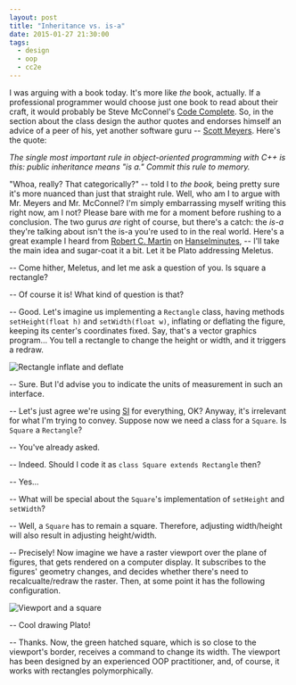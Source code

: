 ```yaml
---
layout: post
title: "Inheritance vs. is-a"
date: 2015-01-27 21:30:00
tags:
  - design
  - oop
  - cc2e
---
```


I was arguing with a book today. It's more like _the_ book, actually. If a professional programmer
would choose just one book to read about their craft, it would probably be Steve McConnel's
[Code Complete](http://cc2e.com/). So, in the section about the class design the author quotes and
endorses himself an advice of a peer of his, yet another software guru --
[Scott Meyers](http://www.aristeia.com/books.html). Here's the quote:

_The single most important rule in object-oriented programming with C++ is this: public inheritance
means "is a." Commit this rule to memory._

"Whoa, really? That categorically?" -- told I to _the book,_ being pretty sure it's more nuanced
than just that straight rule. Well, who am I to argue with Mr. Meyers and Mr. McConnel? I'm simply
embarrassing myself writing this right now, am I not? Please bare with me for a moment before
rushing to a conclusion. The two gurus _are_ right of course, but there's a catch: the _is-a_
they're talking about isn't the is-a you're used to in the real world. Here's a great example I
heard from [Robert C. Martin](http://blog.cleancoder.com/) on
[Hanselminutes](http://www.hanselman.com/blog/HanselminutesPodcast145SOLIDPrinciplesWithUncleBobRobertCMartin.aspx),
-- I'll take the main idea and sugar-coat it a bit. Let it be Plato addressing Meletus.

-- Come hither, Meletus, and let me ask a question of you. Is square a rectangle?

-- Of course it is! What kind of question is that?

-- Good. Let's imagine us implementing a `Rectangle` class, having methods `setHeight(float h)`
   and `setWidth(float w)`, inflating or deflating the figure, keeping its center's coordinates
   fixed. Say, that's a vector graphics program... You tell a rectangle to change the height or
   width, and it triggers a redraw.

![Rectangle inflate and deflate](/blog/assets/rect-inflate-deflate.png)

-- Sure. But I'd advise you to indicate the units of measurement in such an interface.

-- Let's just agree we're using [SI](https://en.wikipedia.org/wiki/International_System_of_Units)
   for everything, OK? Anyway, it's irrelevant for what I'm trying to convey. Suppose now we need a
   class for a `Square`. Is `Square` a `Rectangle`?

-- You've already asked.

-- Indeed. Should I code it as `class Square extends Rectangle` then?

-- Yes...

-- What will be special about the `Square`'s implementation of `setHeight` and `setWidth`?

-- Well, a `Square` has to remain a square. Therefore, adjusting width/height will also result in
   adjusting height/width.

-- Precisely! Now imagine we have a raster viewport over the plane of figures, that gets rendered on
   a computer display. It subscribes to the figures' geometry changes, and decides whether there's
   need to recalcualte/redraw the raster. Then, at some point it has the following configuration.
   
![Viewport and a square](/blog/assets/viewport-and-square.png)

-- Cool drawing Plato!

-- Thanks. Now, the green hatched square, which is so close to the viewport's border, receives a
   command to change its width. The viewport has been designed by an experienced OOP practitioner,
   and, of course, it works with rectangles polymorphically.
